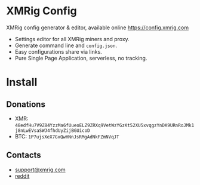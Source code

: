 # XMRig Config

XMRig config generator & editor, available online https://config.xmrig.com

* Settings editor for all XMRig miners and proxy.
* Generate command line and `config.json`.
* Easy configurations share via links.
* Pure Single Page Application, serverless, no tracking.

# Install

## Donations

* XMR: `48edfHu7V9Z84YzzMa6fUueoELZ9ZRXq9VetWzYGzKt52XU5xvqgzYnDK9URnRoJMk1j8nLwEVsaSWJ4fhdUyZijBGUicoD`
* BTC: `1P7ujsXeX7GxQwHNnJsRMgAdNkFZmNVqJT`

## Contacts
* support@xmrig.com
* [reddit](https://www.reddit.com/user/XMRig/)
